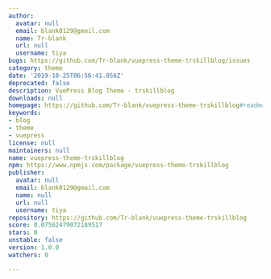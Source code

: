 ```yaml
---
author:
  avatar: null
  email: blank0129@gmail.com
  name: Tr-blank
  url: null
  username: tiya
bugs: https://github.com/Tr-blank/vuepress-theme-trskillblog/issues
category: theme
date: '2019-10-25T06:56:41.056Z'
deprecated: false
description: VuePress Blog Theme - trskillblog
downloads: null
homepage: https://github.com/Tr-blank/vuepress-theme-trskillblog#readme
keywords:
- blog
- theme
- vuepress
license: null
maintainers: null
name: vuepress-theme-trskillblog
npm: https://www.npmjs.com/package/vuepress-theme-trskillblog
publisher:
  avatar: null
  email: blank0129@gmail.com
  name: null
  url: null
  username: tiya
repository: https://github.com/Tr-blank/vuepress-theme-trskillblog
score: 0.07562479072189517
stars: 0
unstable: false
version: 1.0.0
watchers: 0

---
```


